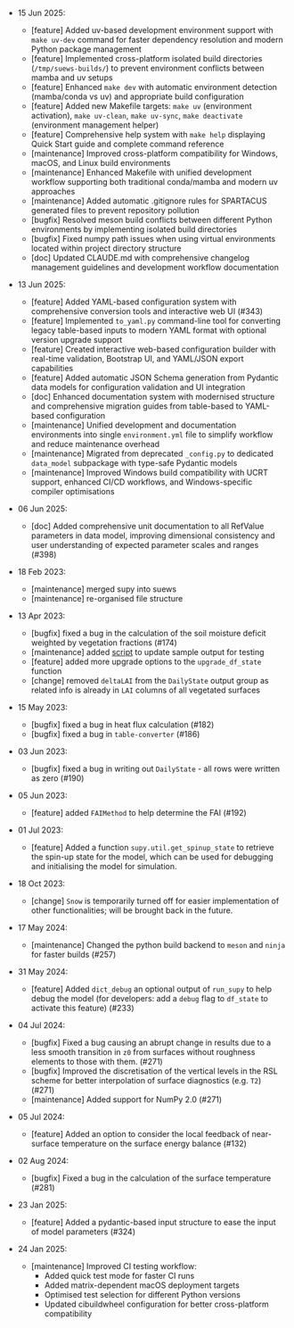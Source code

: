 <!-- Each entry should fall into one of the following categories: -->
<!-- [feature]: New feature -->
<!-- [bugfix]: Bug fixes; also, create a related GitHub issue -->
<!-- [maintenance]: Codebase maintenance -->
<!-- [doc]: Documentation updates -->
<!-- [change]: Changes exposed to users -->

- 15 Jun 2025:
  - [feature] Added uv-based development environment support with `make uv-dev` command for faster dependency resolution and modern Python package management
  - [feature] Implemented cross-platform isolated build directories (`/tmp/suews-builds/`) to prevent environment conflicts between mamba and uv setups
  - [feature] Enhanced `make dev` with automatic environment detection (mamba/conda vs uv) and appropriate build configuration
  - [feature] Added new Makefile targets: `make uv` (environment activation), `make uv-clean`, `make uv-sync`, `make deactivate` (environment management helper)
  - [feature] Comprehensive help system with `make help` displaying Quick Start guide and complete command reference
  - [maintenance] Improved cross-platform compatibility for Windows, macOS, and Linux build environments
  - [maintenance] Enhanced Makefile with unified development workflow supporting both traditional conda/mamba and modern uv approaches
  - [maintenance] Added automatic .gitignore rules for SPARTACUS generated files to prevent repository pollution
  - [bugfix] Resolved meson build conflicts between different Python environments by implementing isolated build directories
  - [bugfix] Fixed numpy path issues when using virtual environments located within project directory structure
  - [doc] Updated CLAUDE.md with comprehensive changelog management guidelines and development workflow documentation

- 13 Jun 2025:
  - [feature] Added YAML-based configuration system with comprehensive conversion tools and interactive web UI (#343)
  - [feature] Implemented `to_yaml.py` command-line tool for converting legacy table-based inputs to modern YAML format with optional version upgrade support
  - [feature] Created interactive web-based configuration builder with real-time validation, Bootstrap UI, and YAML/JSON export capabilities
  - [feature] Added automatic JSON Schema generation from Pydantic data models for configuration validation and UI integration
  - [doc] Enhanced documentation system with modernised structure and comprehensive migration guides from table-based to YAML-based configuration
  - [maintenance] Unified development and documentation environments into single `environment.yml` file to simplify workflow and reduce maintenance overhead
  - [maintenance] Migrated from deprecated `_config.py` to dedicated `data_model` subpackage with type-safe Pydantic models
  - [maintenance] Improved Windows build compatibility with UCRT support, enhanced CI/CD workflows, and Windows-specific compiler optimisations

- 06 Jun 2025:
  - [doc] Added comprehensive unit documentation to all RefValue parameters in data model, improving dimensional consistency and user understanding of expected parameter scales and ranges (#398)

- 18 Feb 2023:
  - [maintenance] merged supy into suews
  - [maintenance] re-organised file structure

- 13 Apr 2023:
  - [bugfix] fixed a bug in the calculation of the soil moisture deficit weighted by vegetation fractions (#174)
  - [maintenance] added [script](src/supy/gen_sample_output.py) to update sample output for testing
  - [feature] added more upgrade options to the `upgrade_df_state` function
  - [change] removed `deltaLAI` from the `DailyState` output group as related info is already in `LAI` columns of all vegetated surfaces

- 15 May 2023:
  - [bugfix] fixed a bug in heat flux calculation (#182)
  - [bugfix] fixed a bug in `table-converter` (#186)

- 03 Jun 2023:
  - [bugfix] fixed a bug in writing out `DailyState` - all rows were written as zero (#190)

- 05 Jun 2023:
  - [feature] added `FAIMethod` to help determine the FAI (#192)

- 01 Jul 2023:
  - [feature] Added a function `supy.util.get_spinup_state` to retrieve the spin-up state for the model, which can be used for debugging and initialising the model for simulation.

- 18 Oct 2023:
  - [change] `Snow` is temporarily turned off for easier implementation of other functionalities; will be brought back in the future.

- 17 May 2024:
  - [maintenance] Changed the python build backend to `meson` and `ninja` for faster builds (#257)

- 31 May 2024:
  - [feature] Added `dict_debug` an optional output of `run_supy` to help debug the model (for developers: add a `debug` flag to `df_state` to activate this feature) (#233)

- 04 Jul 2024:
  - [bugfix] Fixed a bug causing an abrupt change in results due to a less smooth transition in `z0` from surfaces without roughness elements to those with them. (#271)
  - [bugfix] Improved the discretisation of the vertical levels in the RSL scheme for better interpolation of surface diagnostics (e.g. `T2`) (#271)
  - [maintenance] Added support for NumPy 2.0 (#271)

- 05 Jul 2024:
  - [feature] Added an option to consider the local feedback of near-surface temperature on the surface energy balance (#132)

- 02 Aug 2024:
  - [bugfix] Fixed a bug in the calculation of the surface temperature (#281)

- 23 Jan 2025:
  - [feature] Added a pydantic-based input structure to ease the input of model parameters (#324)

- 24 Jan 2025:
  - [maintenance] Improved CI testing workflow:
    - Added quick test mode for faster CI runs
    - Added matrix-dependent macOS deployment targets
    - Optimised test selection for different Python versions
    - Updated cibuildwheel configuration for better cross-platform compatibility
